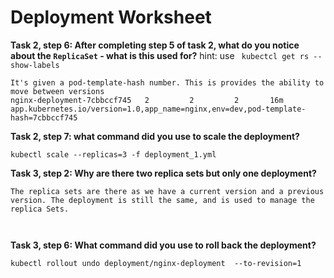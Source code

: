 # Deployment Worksheet

__Task 2, step 6: After completing step 5 of task 2, what do you notice about the `ReplicaSet` - what is this used for?__
hint: use ` kubectcl get rs --show-labels`

```
It's given a pod-template-hash number. This is provides the ability to move between versions 
nginx-deployment-7cbbccf745   2         2         2       16m   app.kubernetes.io/version=1.0,app_name=nginx,env=dev,pod-template-hash=7cbbccf745

```

__Task 2, step 7: what command did you use to scale the deployment?__

```
kubectl scale --replicas=3 -f deployment_1.yml

```

__Task 3, step 2: Why are there two replica sets but only one deployment?__

```
The replica sets are there as we have a current version and a previous version. The deployment is still the same, and is used to manage the replica Sets.



```

__Task 3, step 6: What command did you use to roll back the deployment?__

```
kubectl rollout undo deployment/nginx-deployment  --to-revision=1
```
